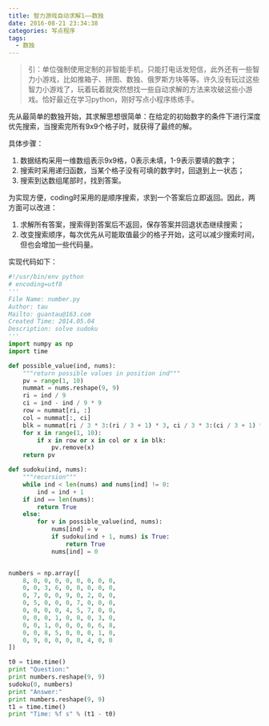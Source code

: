 ```yaml
---
title: 智力游戏自动求解1——数独
date: 2016-08-21 23:34:38
categories: 写点程序
tags:
  - 数独
---
```


> 引：单位强制使用定制的非智能手机，只能打电话发短信，此外还有一些智力小游戏，比如推箱子、拼图、数独、俄罗斯方块等等。许久没有玩过这些智力小游戏了，玩着玩着就突然想找一些自动求解的方法来攻破这些小游戏。恰好最近在学习python，刚好写点小程序练练手。

先从最简单的数独开始，其求解思想很简单：在给定的初始数字的条件下进行深度优先搜索，当搜索完所有9x9个格子时，就获得了最终的解。

具体步骤：
1. 数据结构采用一维数组表示9x9格，0表示未填，1-9表示要填的数字；
2. 搜索时采用递归函数，当某个格子没有可填的数字时，回退到上一状态；
3. 搜索到达数组尾部时，找到答案。

<!-- more -->

为实现方便，coding时采用的是顺序搜索，求到一个答案后立即返回。因此，两方面可以改进：
1. 求解所有答案，搜索得到答案后不返回，保存答案并回退状态继续搜索；
2. 改变搜索顺序，每次优先从可能取值最少的格子开始，这可以减少搜索时间，但也会增加一些代码量。

实现代码如下：

```python
#!/usr/bin/env python
# encoding=utf8
'''
File Name: number.py
Author: tau
Mailto: guantau@163.com
Created Time: 2014.05.04
Description: solve sudoku
'''
import numpy as np
import time

def possible_value(ind, nums):
    """return possible values in position ind"""
    pv = range(1, 10)
    nummat = nums.reshape(9, 9)
    ri = ind / 9
    ci = ind - ind / 9 * 9
    row = nummat[ri, :]
    col = nummat[:, ci]
    blk = nummat[ri / 3 * 3:(ri / 3 + 1) * 3, ci / 3 * 3:(ci / 3 + 1) * 3]
    for x in range(1, 10):
        if x in row or x in col or x in blk:
            pv.remove(x)
    return pv

def sudoku(ind, nums):
    """recursion"""
    while ind < len(nums) and nums[ind] != 0:
        ind = ind + 1
    if ind == len(nums):
        return True
    else:
        for v in possible_value(ind, nums):
            nums[ind] = v
            if sudoku(ind + 1, nums) is True:
                return True
            nums[ind] = 0


numbers = np.array([
    8, 0, 0, 0, 0, 0, 0, 0, 0,
    0, 0, 3, 6, 0, 0, 0, 0, 0,
    0, 7, 0, 0, 9, 0, 2, 0, 0,
    0, 5, 0, 0, 0, 7, 0, 0, 0,
    0, 0, 0, 0, 4, 5, 7, 0, 0,
    0, 0, 0, 1, 0, 0, 0, 3, 0,
    0, 0, 1, 0, 0, 0, 0, 6, 8,
    0, 0, 8, 5, 0, 0, 0, 1, 0,
    0, 9, 0, 0, 0, 0, 4, 0, 0
])

t0 = time.time()
print "Question:"
print numbers.reshape(9, 9)
sudoku(0, numbers)
print "Answer:"
print numbers.reshape(9, 9)
t1 = time.time()
print "Time: %f s" % (t1 - t0)
```
